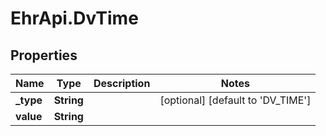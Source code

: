 # EhrApi.DvTime

## Properties

Name | Type | Description | Notes
------------ | ------------- | ------------- | -------------
**_type** | **String** |  | [optional] [default to &#39;DV_TIME&#39;]
**value** | **String** |  | 


